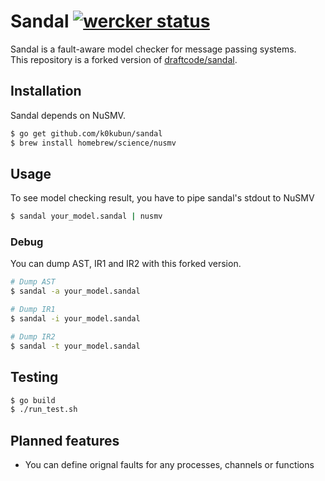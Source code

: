 # Sandal [![wercker status](https://app.wercker.com/status/f1cc50a0555ac54c4fdbd31bb15c3fba/s "wercker status")](https://app.wercker.com/project/bykey/f1cc50a0555ac54c4fdbd31bb15c3fba)

Sandal is a fault-aware model checker for message passing systems.  
This repository is a forked version of [draftcode/sandal](https://github.com/draftcode/sandal).

## Installation

Sandal depends on NuSMV.

```bash
$ go get github.com/k0kubun/sandal
$ brew install homebrew/science/nusmv
```

## Usage

To see model checking result, you have to pipe sandal's stdout to NuSMV

```bash
$ sandal your_model.sandal | nusmv
```

### Debug

You can dump AST, IR1 and IR2 with this forked version.

```bash
# Dump AST
$ sandal -a your_model.sandal

# Dump IR1
$ sandal -i your_model.sandal

# Dump IR2
$ sandal -t your_model.sandal
```

## Testing

```bash
$ go build
$ ./run_test.sh
```

## Planned features

- You can define orignal faults for any processes, channels or functions
